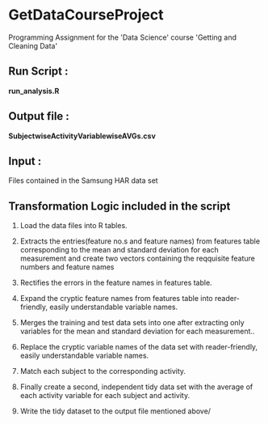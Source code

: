 GetDataCourseProject
====================

Programming Assignment for the 'Data Science' course 'Getting and Cleaning Data'

## Run Script : 
**run_analysis.R**
## Output file : 
**SubjectwiseActivityVariablewiseAVGs.csv**
## Input : 
Files contained in the Samsung HAR data set

## Transformation Logic included in the script

1. Load the data files into R tables.

2. Extracts the entries(feature no.s and feature names) from features table corresponding to the mean and standard deviation for each measurement and create two vectors containing the reqquisite feature numbers and feature names 

3. Rectifies the errors in the feature names in features table.
4. Expand the cryptic feature names from features table into reader-friendly, easily understandable variable names.
5. Merges the training and test data sets into one after extracting only variables for the mean and standard deviation for each measurement..
6. Replace the cryptic variable names of the data set with reader-friendly, easily understandable variable names.
7. Match each subject to the corresponding activity.
8. Finally create a second, independent tidy data set with the average of each activity variable for each subject and activity. 
9. Write the tidy dataset to the output file mentioned above/

